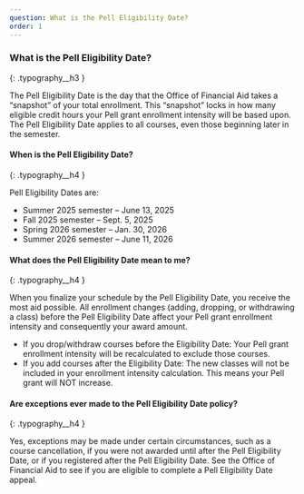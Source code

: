 ```yaml
---
question: What is the Pell Eligibility Date?
order: 1
---
```


### What is the Pell Eligibility Date?
{: .typography__h3 }

The Pell Eligibility Date is the day that the Office of Financial Aid takes a “snapshot” of your total enrollment. This “snapshot” locks in how many eligible credit hours your Pell grant enrollment intensity will be based upon. The Pell Eligibility Date applies to all courses, even those beginning later in the semester.

#### When is the Pell Eligibility Date?
{: .typography__h4 }

Pell Eligibility Dates are:

* Summer 2025 semester – June 13, 2025
* Fall 2025 semester – Sept. 5, 2025
* Spring 2026 semester – Jan. 30, 2026
* Summer 2026 semester – June 11, 2026

#### What does the Pell Eligibility Date mean to me?
{: .typography__h4 }

When you finalize your schedule by the Pell Eligibility Date, you receive the most aid possible. All enrollment changes (adding, dropping, or withdrawing a class) before the Pell Eligibility Date affect your Pell grant enrollment intensity and consequently your award amount.

* If you drop/withdraw courses before the Eligibility Date: Your Pell grant enrollment intensity will be recalculated to exclude those courses.
* If you add courses after the Eligibility Date: The new classes will not be included in your enrollment intensity calculation. This means your Pell grant will NOT increase.

#### Are exceptions ever made to the Pell Eligibility Date policy?
{: .typography__h4 }

Yes, exceptions may be made under certain circumstances, such as a course cancellation, if you were not awarded until after the Pell Eligibility Date, or if you registered after the Pell Eligibility Date. See the Office of Financial Aid to see if you are eligible to complete a Pell Eligibility Date appeal.

